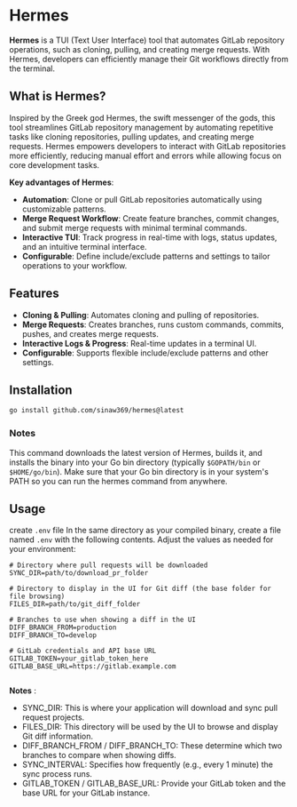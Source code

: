 # Hermes

**Hermes** is a TUI (Text User Interface) tool that automates GitLab repository operations, such as cloning, pulling, and creating merge requests. With Hermes, developers can efficiently manage their Git workflows directly from the terminal.

## What is Hermes?

Inspired by the Greek god Hermes, the swift messenger of the gods, this tool streamlines GitLab repository management by automating repetitive tasks like cloning repositories, pulling updates, and creating merge requests. Hermes empowers developers to interact with GitLab repositories more efficiently, reducing manual effort and errors while allowing focus on core development tasks.

**Key advantages of Hermes**:
- **Automation**: Clone or pull GitLab repositories automatically using customizable patterns.
- **Merge Request Workflow**: Create feature branches, commit changes, and submit merge requests with minimal terminal commands.
- **Interactive TUI**: Track progress in real-time with logs, status updates, and an intuitive terminal interface.
- **Configurable**: Define include/exclude patterns and settings to tailor operations to your workflow.

## Features

- **Cloning & Pulling**: Automates cloning and pulling of repositories.
- **Merge Requests**: Creates branches, runs custom commands, commits, pushes, and creates merge requests.
- **Interactive Logs & Progress**: Real-time updates in a terminal UI.
- **Configurable**: Supports flexible include/exclude patterns and other settings.
## Installation
```bash
go install github.com/sinaw369/hermes@latest
```
### Notes
This command downloads the latest version of Hermes, builds it,
and installs the binary into your Go bin directory (typically `$GOPATH/bin` or `$HOME/go/bin`).
Make sure that your Go bin directory is in your system's PATH so you can run the hermes command from anywhere.
## Usage

create ```.env``` file
In the same directory as your compiled binary, create a file named `.env` with the following contents. Adjust the values as needed for your environment:
```.env
# Directory where pull requests will be downloaded
SYNC_DIR=path/to/download_pr_folder

# Directory to display in the UI for Git diff (the base folder for file browsing)
FILES_DIR=path/to/git_diff_folder

# Branches to use when showing a diff in the UI
DIFF_BRANCH_FROM=production
DIFF_BRANCH_TO=develop

# GitLab credentials and API base URL
GITLAB_TOKEN=your_gitlab_token_here
GITLAB_BASE_URL=https://gitlab.example.com


```
**Notes** :
* SYNC_DIR: This is where your application will download and sync pull request projects.
* FILES_DIR: This directory will be used by the UI to browse and display Git diff information.
* DIFF_BRANCH_FROM / DIFF_BRANCH_TO: These determine which two branches to compare when showing diffs.
* SYNC_INTERVAL: Specifies how frequently (e.g., every 1 minute) the sync process runs.
* GITLAB_TOKEN / GITLAB_BASE_URL: Provide your GitLab token and the base URL for your GitLab instance.